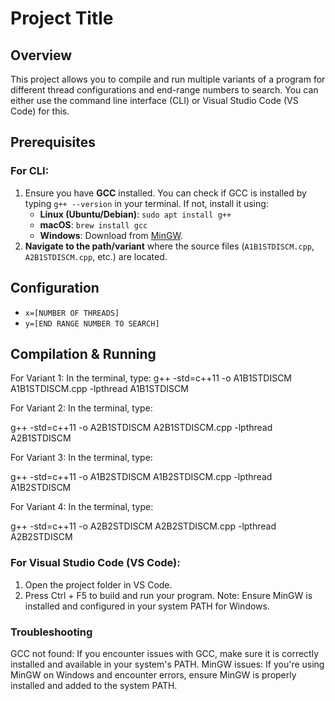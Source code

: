 # Project Title

## Overview
This project allows you to compile and run multiple variants of a program for different thread configurations and end-range numbers to search. You can either use the command line interface (CLI) or Visual Studio Code (VS Code) for this.

## Prerequisites

### For CLI:
1. Ensure you have **GCC** installed. You can check if GCC is installed by typing `g++ --version` in your terminal. If not, install it using:
   - **Linux (Ubuntu/Debian)**: `sudo apt install g++`
   - **macOS**: `brew install gcc`
   - **Windows**: Download from [MinGW](https://sourceforge.net/projects/mingw/).
2. **Navigate to the path/variant** where the source files (`A1B1STDISCM.cpp`, `A2B1STDISCM.cpp`, etc.) are located.

## Configuration

- `x=[NUMBER OF THREADS]`
- `y=[END RANGE NUMBER TO SEARCH]`


## Compilation & Running
For Variant 1:
In the terminal, type:
g++ -std=c++11 -o A1B1STDISCM A1B1STDISCM.cpp -lpthread
A1B1STDISCM

For Variant 2:
In the terminal, type:

g++ -std=c++11 -o A2B1STDISCM A2B1STDISCM.cpp -lpthread
A2B1STDISCM

For Variant 3:
In the terminal, type:

g++ -std=c++11 -o A1B2STDISCM A1B2STDISCM.cpp -lpthread
A1B2STDISCM

For Variant 4:
In the terminal, type:

g++ -std=c++11 -o A2B2STDISCM A2B2STDISCM.cpp -lpthread
A2B2STDISCM

### For Visual Studio Code (VS Code):
1. Open the project folder in VS Code.
2. Press Ctrl + F5 to build and run your program.
Note: Ensure MinGW is installed and configured in your system PATH for Windows.

### Troubleshooting
GCC not found: If you encounter issues with GCC, make sure it is correctly installed and available in your system's PATH.
MinGW issues: If you're using MinGW on Windows and encounter errors, ensure MinGW is properly installed and added to the system PATH.
